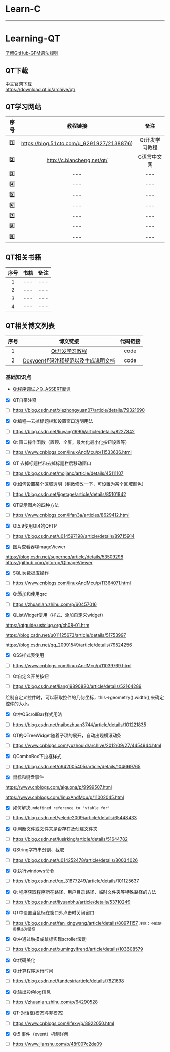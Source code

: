 # Learn-C
------------------------------------------
# Learning-QT 
[了解GitHub-GFM语法规则](https://github.com/guodongxiaren/README "了解GitHub-GFM语法规则")

## QT下载
[中文官网下载](https://www.qt.io/zh-cn/download)<br>
https://download.qt.io/archive/qt/<br>

## QT学习网站
|序号|教程链接|备注|
|:---:|:---:|:------:|
|:one:|https://blog.51cto.com/u_9291927/2138876)|Qt开发学习教程|
|:two:|http://c.biancheng.net/qt/|C语言中文网|
|:three:|---|---|
|:four:|---|---|
|:five:|---|---|
|:six:|---|---|
|:seven:|---|---|
|:eight:|---|---|
|:nine:|---|---|

## QT相关书籍
|序号|书籍|备注|
|:---:|:---:|:------:|
|1|---|---|
|2|---|---|
|3|---|---|
|4|---|---|

## QT相关博文列表
|序号|博文链接|代码链接|
|:---:|:-------------------------------------:|:------:|
|1|[Qt开发学习教程](https://blog.51cto.com/u_9291927/2138876)|code|
|2|[Doxygen代码注释规范以及生成说明文档](https://github.com/doxygen/doxygen)|code|


### 基础知识点
* [Qt程序调试之Q_ASSERT断言](https://blog.csdn.net/hats8888/article/details/54171298)
- [x] QT自带注释
- [ ] https://blog.csdn.net/xiezhongyuan07/article/details/79321690

- [x] Qt编程—去掉标题栏和设置窗口透明用法
- [ ] https://blog.csdn.net/liuyang1990i/article/details/8227342

- [x] Qt 窗口操作函数（置顶、全屏，最大化最小化按钮设置等）
- [ ] https://www.cnblogs.com/linuxAndMcu/p/11533636.html

- [x] QT 去掉标题栏和去掉标题栏后移动窗口
- [ ] https://blog.csdn.net/mojianc/article/details/45111107

- [x] Qt如何设置某个区域透明（稍微修改一下，可设置为某个区域颜色）
- [ ] https://blog.csdn.net/jigetage/article/details/85101842

- [x] QT显示图片的四种方法
- [ ] https://www.cnblogs.com/lifan3a/articles/8629412.html

- [x] Qt5.9使用Qt4的QFTP
- [ ] https://blog.csdn.net/u014597198/article/details/89715914

- [x] 图片查看器QImageViewer

https://blog.csdn.net/superhcq/article/details/53509298
https://github.com/gitorup/QImageViewer

- [x] SQLite数据库操作
- [ ] https://www.cnblogs.com/linuxAndMcu/p/11364071.html

- [x] Qt添加和使用qrc
- [ ] https://zhuanlan.zhihu.com/p/60457016

- [x] QListWidget使用（样式、添加自定义widget）

https://qtguide.ustclug.org/ch08-01.htm

https://blog.csdn.net/u011125673/article/details/51753997

https://blog.csdn.net/qq_20991549/article/details/79524256


- [x] QSS样式表使用
- [ ] https://www.cnblogs.com/linuxAndMcu/p/11039769.html

- [ ] Qt自定义开关按钮
- [ ] https://blog.csdn.net/liang19890820/article/details/52164289

绘制自定义控件时，可以获取控件的几何坐标，this->geometry().width();来确定控件的大小。

- [x] Qt中QScrollBar样式用法
- [ ] https://blog.csdn.net/naibozhuan3744/article/details/101221835

- [x] QT的QTreeWidget随着子项的展开，自动出现横滚动条
- [ ] https://www.cnblogs.com/yuzhould/archive/2012/09/27/4454944.html

- [x] QComboBox下拉框样式
- [ ] https://blog.csdn.net/p942005405/article/details/104669765

- [x] 鼠标和键盘事件

https://www.cnblogs.com/aiguona/p/9999507.html

https://www.cnblogs.com/linuxAndMcu/p/11002045.html

- [x] 如何解决`undefined reference to 'vtable for'`
- [ ] https://blog.csdn.net/yelede2009/article/details/65448433

- [x] Qt判断文件或文件夹是否存在及创建文件夹
- [ ] https://blog.csdn.net/lusirking/article/details/51644782

- [x] QString字符串分割、截取
- [ ] https://blog.csdn.net/u014252478/article/details/80034026

- [x] Qt执行windows命令
- [ ] https://blog.csdn.net/qq_31877249/article/details/101125637

- [x] Qt 程序获取程序所在路径、用户目录路径、临时文件夹等特殊路径的方法
- [ ] https://blog.csdn.net/liyuanbhu/article/details/53710249

- [x] QT中设置当鼠标在窗口外点击时关闭窗口
- [ ] https://blog.csdn.net/fan_xingwang/article/details/80971157
`注意：不能使用模态对话框`

- [x] Qt中通过触摸或鼠标实现scroller滚动
- [ ] https://blog.csdn.net/xumingyifrend/article/details/103608579

- [x] Qt代码美化


- [x] Qt计算程序运行时间
- [ ] https://blog.csdn.net/tandesir/article/details/7821698

- [x] Qt输出彩色log信息
- [ ] https://zhuanlan.zhihu.com/p/64290528

- [x] QT-对话框(模态与非模态)
- [ ] https://www.cnblogs.com/lifexy/p/8922050.html

- [x] Qt5 事件（event）机制详解
- [ ] https://www.jianshu.com/p/48f007c2de09
